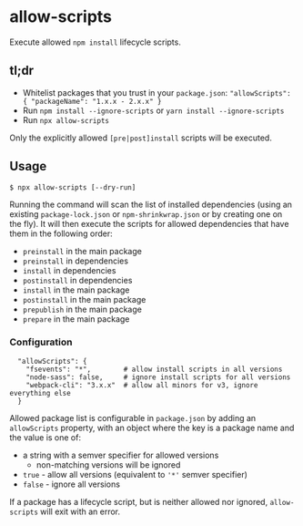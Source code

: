 # allow-scripts

Execute allowed `npm install` lifecycle scripts. 

## tl;dr

- Whitelist packages that you trust in your `package.json`: `"allowScripts": { "packageName": "1.x.x - 2.x.x" }`
- Run `npm install --ignore-scripts` or `yarn install --ignore-scripts`
- Run `npx allow-scripts`

Only the explicitly allowed `[pre|post]install` scripts will be executed.


## Usage

```
$ npx allow-scripts [--dry-run]
```

Running the command will scan the list of installed dependencies (using an existing `package-lock.json` or `npm-shrinkwrap.json` or by creating one on the fly). It will then execute the scripts for allowed dependencies that have them in the following order:

- `preinstall` in the main package
- `preinstall` in dependencies
- `install` in dependencies
- `postinstall` in dependencies
- `install` in the main package
- `postinstall` in the main package
- `prepublish` in the main package
- `prepare` in the main package

### Configuration

```
  "allowScripts": {
    "fsevents": "*",        # allow install scripts in all versions
    "node-sass": false,     # ignore install scripts for all versions
    "webpack-cli": "3.x.x"  # allow all minors for v3, ignore everything else
  }
```

Allowed package list is configurable in `package.json` by adding an `allowScripts` property, with an object where the key is a package name and the value is one of:

* a string with a semver specifier for allowed versions
  - non-matching versions will be ignored
* `true` - allow all versions (equivalent to `'*'` semver specifier)
* `false` - ignore all versions

If a package has a lifecycle script, but is neither allowed nor ignored, `allow-scripts` will exit with an error.

